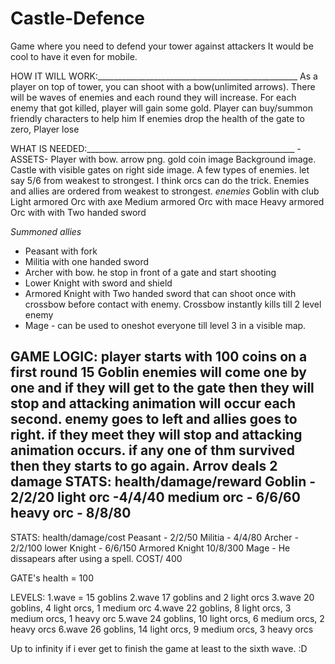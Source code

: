 # Castle-Defence
Game where you need to defend your tower against attackers
It would be cool to have it even for mobile.

HOW IT WILL WORK:__________________________________________________
As a player on top of tower, you can shoot with a bow(unlimited arrows).
There will be waves of enemies and each round they will increase.
For each enemy that got killed, player will gain some gold.
Player can buy/summon friendly characters to help him
If enemies drop the health of the gate to zero, Player lose

WHAT IS NEEDED:____________________________________________________
-ASSETS-
Player with bow.
arrow png.
gold coin image
Background image.
Castle with visible gates on right side image.
A few types of enemies. let say 5/6 from weakest to strongest. I think orcs can do the trick. Enemies and allies are ordered from weakest to strongest.
_enemies_
Goblin with club
Light armored Orc with axe
Medium armored Orc with mace
Heavy armored Orc with with Two handed sword

_Summoned allies_
- Peasant with fork
- Militia with one handed sword
- Archer with bow. he stop in front of a gate and start shooting
- Lower Knight with sword and shield
- Armored Knight with Two handed sword that can shoot once with crossbow before contact with enemy. Crossbow instantly kills till 2 level enemy
- Mage - can be used to oneshot everyone till level 3 in a visible map.


GAME LOGIC:
player starts with 100 coins
on a first round 15 Goblin enemies will come one by one and if they will get to the gate then they will stop and attacking animation will occur each second.
enemy goes to left and allies goes to right. if they meet they will stop and attacking animation occurs. if any one of thm survived then they starts to go again.
Arrov deals 2 damage
STATS: health/damage/reward
Goblin - 2/2/20
light orc -4/4/40
medium orc - 6/6/60
heavy orc - 8/8/80
--- 
STATS: health/damage/cost
Peasant - 2/2/50
Militia - 4/4/80
Archer - 2/2/100
lower Knight - 6/6/150
Armored Knight 10/8/300
Mage - He dissapears after using a spell. COST/ 400

GATE's health = 100

LEVELS:
1.wave = 15 goblins
2.wave 17 goblins and 2 light orcs
3.wave 20 goblins, 4 light orcs, 1 medium orc
4.wave 22 goblins, 8 light orcs, 3 medium orcs, 1 heavy orc
5.wave 24 goblins, 10 light orcs, 6 medium orcs, 2 heavy orcs
6.wave 26 goblins, 14 light orcs, 9 medium orcs, 3 heavy orcs

Up to infinity if i ever get to finish the game at least to the sixth wave. :D




